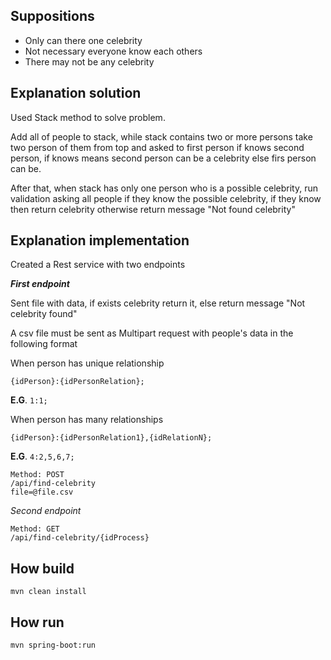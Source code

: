 ## **Suppositions**

- Only can there one celebrity  
- Not necessary everyone know each others  
- There may not be any celebrity

## **Explanation solution**

Used Stack method to solve problem.

Add all of people to stack, while stack contains two or more persons take two person of them from top and asked to first person if knows second person, if knows means second person can be a celebrity else firs person can be.

After that, when stack has only one person who is a possible celebrity, run validation asking all people if they know the possible celebrity, if they know then return celebrity otherwise return message "Not found celebrity"

## **Explanation implementation**
Created a Rest service with two endpoints 

***First endpoint***

Sent file with data, if exists celebrity return it, else return message "Not celebrity found"

A csv file must be sent as Multipart request with people's data in the following format 

When person has unique  relationship

    {idPerson}:{idPersonRelation};

**E.G**. `1:1;`

When person has many relationships

    {idPerson}:{idPersonRelation1},{idRelationN};

**E.G**. `4:2,5,6,7;`

    Method: POST  
    /api/find-celebrity 
    file=@file.csv

*Second endpoint*

    Method: GET
    /api/find-celebrity/{idProcess}
    
  

## **How build**

    mvn clean install

## **How run**

    mvn spring-boot:run
